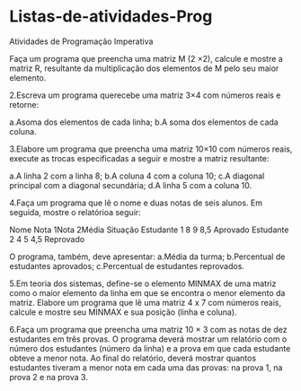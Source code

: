 # Listas-de-atividades-Prog
Atividades de Programação Imperativa

Faça  um  programa  que  preencha  uma  matriz  M  (2 ×2),  calcule  e  mostre  a  matriz  R, resultante da multiplicação dos elementos de M pelo seu maior elemento.

2.Escreva um programa querecebe uma matriz 3×4 com números reais e retorne:

a.Asoma dos elementos de cada linha;
b.A soma dos elementos de cada coluna.

3.Elabore um programa que preencha uma matriz 10×10 com números reais, execute as trocas especificadas a seguir e mostre a matriz resultante:

a.A linha 2 com a linha 8;
b.A coluna 4 com a coluna 10;
c.A diagonal principal com a diagonal secundária;
d.A linha 5 com a coluna 10.

4.Faça  um  programa  que lê o  nome  e duas notas  de seis alunos. Em  seguida, mostre  o relatórioa seguir:

Nome         Nota 1Nota 2Média Situação
Estudante 1   8     9     8,5  Aprovado
Estudante 2   4     5     4,5  Reprovado

O programa, também, deve apresentar:
a.Média da turma;
b.Percentual de estudantes aprovados;
c.Percentual de estudantes reprovados.

5.Em teoria dos sistemas,  define-se o elemento MINMAX de uma matriz como o maior elemento da linha em que se encontra o menor elemento da matriz. Elabore um programa que lê uma matriz 4 x 7 com números reais, calcule e mostre seu MINMAX e sua posição (linha e coluna).

6.Faça um programa que preencha uma matriz 10 × 3 com as notas de dez estudantes em três  provas.  O  programa  deverá  mostrar  um  relatório  com  o  número  dos  estudantes (número  da  linha)  e  a  prova  em  que  cada  estudante  obteve  a  menor  nota.  Ao  final  do relatório, deverá  mostrar  quantos  estudantes  tiveram  a  menor  nota  em  cada  uma  das provas: na prova 1, na prova 2 e na prova 3.
